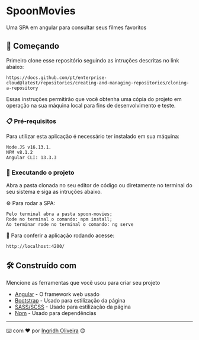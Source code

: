 # SpoonMovies

Uma SPA em angular para consultar seus filmes favoritos

## 🚀 Começando

Primeiro clone esse repositório seguindo as intruções descritas no link abaixo:

```
https://docs.github.com/pt/enterprise-cloud@latest/repositories/creating-and-managing-repositories/cloning-a-repository
```

Essas instruções permitirão que você obtenha uma cópia do projeto em operação na sua máquina local para fins de desenvolvimento e teste.

### 📋 Pré-requisitos

Para utilizar esta aplicação é necessário ter instalado em sua máquina:

```
Node.JS v16.13.1.
NPM v8.1.2
Angular CLI: 13.3.3
```

### 🔧 Executando o projeto

Abra a pasta clonada no seu editor de código ou diretamente no terminal do seu sistema e siga as intruções abaixo.

⚙️ Para rodar a SPA:

```
Pelo terminal abra a pasta spoon-movies;
Rode no terminal o comando: npm install;
Ao terminar rode no terminal o comando: ng serve
```

🔩 Para conferir a aplicação rodando acesse:

```
http://localhost:4200/
```

## 🛠️ Construído com

Mencione as ferramentas que você usou para criar seu projeto

* [Angular](https://angular.io/) - O framework web usado
* [Bootstrap](https://getbootstrap.com/) - Usado para estilização da página
* [SASS/SCSS](https://sass-lang.com/) - Usado para estilização da página
* [Npm](https://www.npmjs.com/) - Usado para dependências



---
⌨️ com ❤️ por [Ingridh Oliveira](https://github.com/ingridholiveira) 😊


